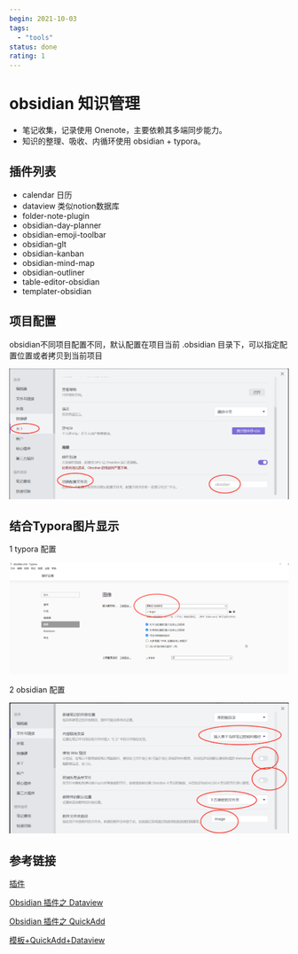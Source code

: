 ```yaml
---
begin: 2021-10-03
tags:
  - "tools"
status: done
rating: 1
---
```


# obsidian 知识管理

- 笔记收集，记录使用 Onenote，主要依赖其多端同步能力。
- 知识的整理、吸收、内循环使用 obsidian + typora。


## 插件列表

- calendar 日历
- dataview 类似notion数据库
- folder-note-plugin
- obsidian-day-planner
- obsidian-emoji-toolbar
- obsidian-glt
- obsidian-kanban
- obsidian-mind-map
- obsidian-outliner
- table-editor-obsidian
- templater-obsidian



## 项目配置

obsidian不同项目配置不同，默认配置在项目当前 .obsidian 目录下，可以指定配置位置或者拷贝到当前项目

![image-20211003222252203](image/image-20211003222252203.png)



## 结合Typora图片显示

1 typora 配置

![image-20211003225419188](image/image-20211003225419188.png)



2 obsidian 配置

![image-20211003225501038](image/image-20211003225501038.png)



## 参考链接

[插件](https://zhuanlan.zhihu.com/p/410202700)

[Obsidian 插件之 Dataview](https://zhuanlan.zhihu.com/p/373623264)

[Obsidian 插件之 QuickAdd](https://zhuanlan.zhihu.com/p/386885976)

[模板+QuickAdd+Dataview](https://sspai.com/post/68350)